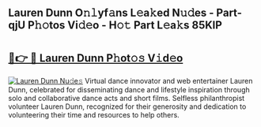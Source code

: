 ## Lauren Dunn O𝚗𝚕yf𝚊ns L𝚎a𝚔ed N𝚞𝚍es - Part-qjU P𝚑𝚘tos Vi𝚍𝚎o - H𝚘𝚝 Part L𝚎a𝚔s 85KlP

# <h2><a href="http://kf3ccw.oniu.top/?m=Lauren+Dunn">🔗👉 🔴 Lauren Dunn P𝚑ot𝚘𝚜 V𝚒d𝚎o</a></h2>

[![Lauren Dunn Nu𝚍e𝚜](https://i.imgur.com/0qMVB7G.gif)](http://kf3ccw.oniu.top/?m=Lauren+Dunn)
Virtual dance innovator and web entertainer Lauren Dunn, celebrated for disseminating dance and lifestyle inspiration through solo and collaborative dance acts and short films. Selfless philanthropist volunteer Lauren Dunn, recognized for their generosity and dedication to volunteering their time and resources to help others.  
